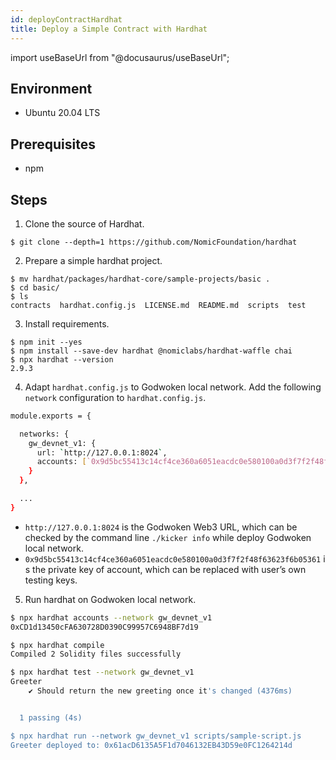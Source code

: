 ```yaml
---
id: deployContractHardhat
title: Deploy a Simple Contract with Hardhat
---
```

import useBaseUrl from "@docusaurus/useBaseUrl";

## Environment

- Ubuntu 20.04 LTS

## Prerequisites

- npm


## Steps

1. Clone the source of Hardhat.  
```
$ git clone --depth=1 https://github.com/NomicFoundation/hardhat
```

2. Prepare a simple hardhat project.

```
$ mv hardhat/packages/hardhat-core/sample-projects/basic .
$ cd basic/
$ ls
contracts  hardhat.config.js  LICENSE.md  README.md  scripts  test
```

3. Install requirements.

```
$ npm init --yes
$ npm install --save-dev hardhat @nomiclabs/hardhat-waffle chai
$ npx hardhat --version
2.9.3
```

4. Adapt `hardhat.config.js` to Godwoken local network. Add the following `network` configuration to `hardhat.config.js`.

```bash
module.exports = {

  networks: {
    gw_devnet_v1: {
      url: `http://127.0.0.1:8024`,
      accounts: [`0x9d5bc55413c14cf4ce360a6051eacdc0e580100a0d3f7f2f48f63623f6b05361`],
    }
  },

  ...
}
```

- `http://127.0.0.1:8024` is the Godwoken Web3 URL, which can be checked by the command line `./kicker info`  while deploy Godwoken local network.
- `0x9d5bc55413c14cf4ce360a6051eacdc0e580100a0d3f7f2f48f63623f6b05361` is the private key of account, which can be replaced with user’s own testing keys.
  
5. Run hardhat on Godwoken local network.

```bash
$ npx hardhat accounts --network gw_devnet_v1
0xCD1d13450cFA630728D0390C99957C6948BF7d19

$ npx hardhat compile
Compiled 2 Solidity files successfully

$ npx hardhat test --network gw_devnet_v1
Greeter
    ✔ Should return the new greeting once it's changed (4376ms)


  1 passing (4s)

$ npx hardhat run --network gw_devnet_v1 scripts/sample-script.js
Greeter deployed to: 0x61acD6135A5F1d7046132EB43D59e0FC1264214d
```
